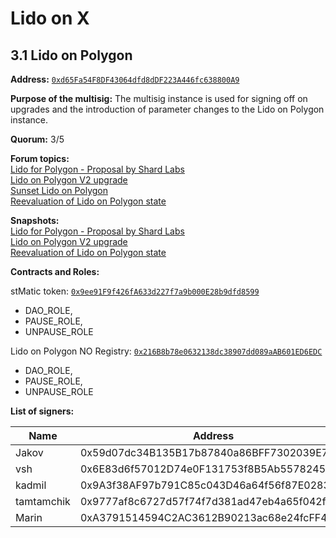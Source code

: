 # Lido on X

## 3.1 Lido on Polygon

**Address:** [`0xd65Fa54F8DF43064dfd8dDF223A446fc638800A9`](https://app.safe.global/settings/setup?safe=0xd65Fa54F8DF43064dfd8dDF223A446fc638800A9)

**Purpose of the multisig:** The multisig instance is used for signing off on upgrades and the introduction of parameter changes to the Lido on Polygon instance.

**Quorum:** 3/5

**Forum topics:**\
[Lido for Polygon - Proposal by Shard Labs](https://research.lido.fi/t/lido-for-polygon-proposal-by-shard-labs/816)\
[Lido on Polygon V2 upgrade](https://research.lido.fi/t/lido-on-polygon-protocol-upgrade/3213/)\
[Sunset Lido on Polygon](https://research.lido.fi/t/sunset-lido-on-polygon/5655)\
[Reevaluation of Lido on Polygon state](https://research.lido.fi/t/reevaluation-of-lido-on-polygon-state/8848)

**Snapshots:**\
[Lido for Polygon - Proposal by Shard Labs](https://snapshot.box/#/s:lido-snapshot.eth/proposal/QmXGtNCDeVMXgbKcsbg9br4GNDkXLg52f6dbGDXFR3yohh)\
[Lido on Polygon V2 upgrade](https://snapshot.org/#/lido-snapshot.eth/proposal/0x32f6f095dc4f7b97665b560781d6e6795da11f9c8218936a505575040038d70f)\
[Reevaluation of Lido on Polygon state](https://snapshot.box/#/s:lido-snapshot.eth/proposal/0x2f745cb0147791cf656ab292f872f8277ff9df5c9585dbc6622dbda88362d402)

**Contracts and Roles:**

stMatic token: [`0x9ee91F9f426fA633d227f7a9b000E28b9dfd8599`](https://etherscan.io/address/0x9ee91F9f426fA633d227f7a9b000E28b9dfd8599)
- DAO_ROLE, 
- PAUSE_ROLE, 
- UNPAUSE_ROLE 

Lido on Polygon NO Registry: [`0x216B8b78e0632138dc38907dd089aAB601ED6EDC`](https://etherscan.io/address/0x216B8b78e0632138dc38907dd089aAB601ED6EDC)
- DAO_ROLE, 
- PAUSE_ROLE, 
- UNPAUSE_ROLE

**List of signers:**

| Name | Address | Verification | Public verification |
| --- | --- | --- | --- |
| Jakov | 0x59d07dc34B135B17b87840a86BFF7302039E7EDf | https://etherscan.io/verifySig/11733 | https://twitter.com/defiyaco/status/1587222297936633857 |
| vsh | 0x6E83d6f57012D74e0F131753f8B5Ab557824507D |  |  |
| kadmil | 0x9A3f38AF97b791C85c043D46a64f56f87E0283D4 | https://etherscan.io/verifySig/17851 | https://twitter.com/kadmil_eth/status/1655865828544266242 |
| tamtamchik | 0x9777af8c6727d57f74f7d381ad47eb4a65f042ff | https://etherscan.io/verifySig/267978 | https://x.com/tamtamchik/status/1898013067176226926 |
| Marin | 0xA3791514594C2AC3612B90213ac68e24fcFF427b | https://etherscan.io/verifySig/268158 | https://x.com/penzjun/status/1899518855636009105 |
